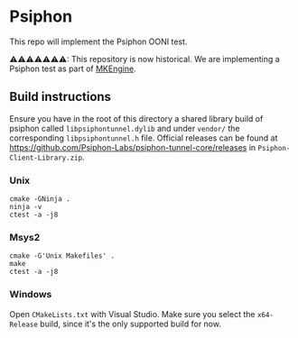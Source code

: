 # Psiphon

This repo will implement the Psiphon OONI test.

⚠⚠⚠⚠⚠⚠⚠: This repository is now historical. We are implementing a Psiphon
test as part of [MKEngine](https://github.com/measurement-kit/engine).

## Build instructions

Ensure you have in the root of this directory a shared library build of
psiphon called `libpsiphontunnel.dylib` and under `vendor/` the corresponding
`libpsiphontunnel.h` file. Official releases can be found at
https://github.com/Psiphon-Labs/psiphon-tunnel-core/releases in
`Psiphon-Client-Library.zip`.

### Unix

```
cmake -GNinja .
ninja -v
ctest -a -j8
```
### Msys2

```
cmake -G'Unix Makefiles' .
make
ctest -a -j8
```

### Windows

Open `CMakeLists.txt` with Visual Studio. Make sure you select the
`x64-Release` build, since it's the only supported build for now.

